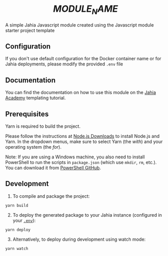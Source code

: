 # $$MODULE_NAME$$

A simple Jahia Javascript module created using the Javascript module starter project template

## Configuration

If you don't use default configuration for the Docker container name or for Jahia deployments, please modify the provided `.env` file

## Documentation

You can find the documentation on how to use this module on the [Jahia Academy](https://academy.jahia.com/get-started/developers/templating) templating tutorial.

## Prerequisites

Yarn is required to build the project.

Please follow the instructions at [Node.js Downloads](https://nodejs.org/en/download) to install Node.js and Yarn. In the dropdown menus, make sure to select Yarn (the _with_) and your operating system (the _for_).

Note: If you are using a Windows machine, you also need to install PowerShell to run the scripts in `package.json` (which use `mkdir`, `rm`, etc.). You can download it from [PowerShell GitHub](https://github.com/PowerShell/PowerShell).

## Development

1. To compile and package the project:

```
yarn build
```

2. To deploy the generated package to your Jahia instance (configured in your [`.env`](.env)):

```
yarn deploy
```

3. Alternatively, to deploy during development using watch mode:

```
yarn watch
```
